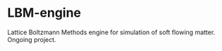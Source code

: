 # LBM-engine
Lattice Boltzmann Methods engine for simulation of soft flowing matter. Ongoing project. 
